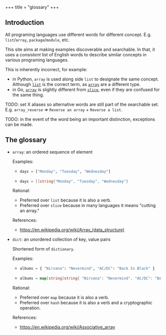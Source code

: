 +++
title = "glossary"
+++

## Introduction

All programing languages use different words for different concept.
E.g. `list`/`array`, `package`/`module`, etc.

This site aims at making examples discoverable and searchable. In that, it uses
a _consistent_ list of English words to describe similar concepts in various
programing languages.

This is inherently incorrect, for example:

- in Python, `array` is used along side `list` to designate the same concept.
  Although [`list`](https://docs.python.org/3/glossary.html#term-list) is the
  correct term, as
  [`array`](https://docs.python.org/3/library/array.html#array.array) are a
  different type.
- in Go, [`array`](https://go.dev/ref/spec#Array_types) is slightly different
  from [`slice`](https://go.dev/ref/spec#Slice_types), even if they are confused
  for the same thing.

TODO: set X aliases so alternative words are still part of the searchable set.
E.g. `array_reverse` => `Reverse an array` + `Reverse a list`.

TODO: in the event of the word being an important distinction, exceptions can be
made.

## The glossary

- `array`: an ordered sequence of element

  Examples:

  - ```python
    days = ["Monday", "Tuesday", "Wednesday"]
    ```

  - ```go
    days = []string{"Monday", "Tuesday", "Wednesday"}
    ```

  Rational:

  - Preferred over `list` because it is also a verb.
  - Preferred over `slice` because in many languages it means "cutting an array."

  References:

  - https://en.wikipedia.org/wiki/Array_(data_structure)

- `dict`: an unordered collection of key, value pairs

  Shortened form of `dictionary`.

  Examples:

  - ```python
    albums = { "Nirvana": "Nevermind", "AC/DC": "Back In Black" }
    ```

  - ```go
    albums = map[string]string{ "Nirvana": "Nevermind", "AC/DC": "Back In Black" }
    ```

  Rational:

  - Preferred over `map` because it is also a verb.
  - Preferred over `hash` because it is also a verb and a cryptographic
    operation.

  References:

  - https://en.wikipedia.org/wiki/Associative_array
